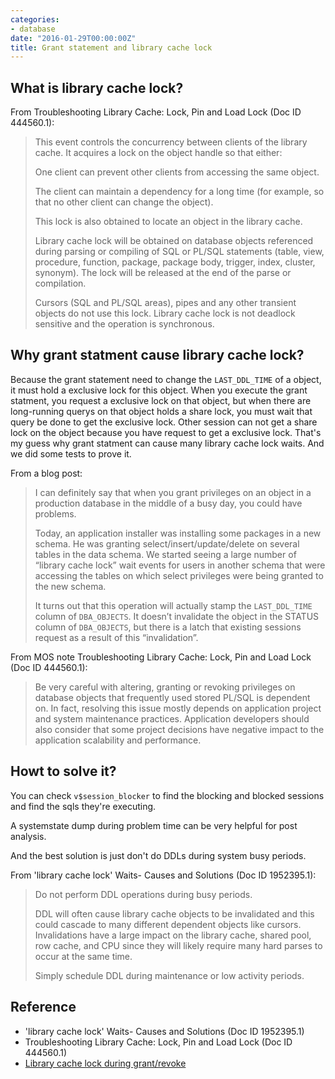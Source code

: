 ```yaml
---
categories:
- database
date: "2016-01-29T00:00:00Z"
title: Grant statement and library cache lock
---
```


## What is library cache lock?

From Troubleshooting Library Cache: Lock, Pin and Load Lock (Doc ID 444560.1):

>This event controls the concurrency between clients of the library
>cache. It acquires a lock on the object handle so that either:
>
>One client can prevent other clients from accessing the same object.
>
>The client can maintain a dependency for a long time (for example,
>so that no other client can change the object).
>
>This lock is also obtained to locate an object in the library cache.
>
>Library cache lock will be obtained on database objects referenced
>during parsing or compiling of SQL or PL/SQL statements (table, view,
>procedure, function, package, package body, trigger, index, cluster,
>synonym). The lock will be released at the end of the parse or
>compilation.
>
>Cursors (SQL and PL/SQL areas), pipes and any other transient objects
>do not use this lock. Library cache lock is not deadlock sensitive and
>the operation is synchronous.

## Why grant statment cause library cache lock?

Because the grant statement need to change the `LAST_DDL_TIME` of a
object, it must hold a exclusive lock for this object.  When you
execute the grant statment, you request a exclusive lock on that
object, but when there are long-running querys on that object holds a
share lock, you must wait that query be done to get the exclusive
lock.  Other session can not get a share lock on the object because
you have request to get a exclusive lock.  That's my guess why grant
statment can cause many library cache lock waits.  And we did some
tests to prove it.

From a blog post:

>I can definitely say that when you grant privileges on an object in a
>production database in the middle of a busy day, you could have
>problems.
>
>Today, an application installer was installing some packages in a new
>schema.  He was granting select/insert/update/delete on several tables
>in the data schema. We started seeing a large number of “library cache
>lock” wait events for users in another schema that were accessing the
>tables on which select privileges were being granted to the new
>schema.
>
>It turns out that this operation will actually stamp the
>`LAST_DDL_TIME` column of `DBA_OBJECTS`.  It doesn’t invalidate the
>object in the STATUS column of `DBA_OBJECTS`, but there is a latch
>that existing sessions request as a result of this “invalidation”.

From MOS note Troubleshooting Library Cache: Lock, Pin and Load Lock
(Doc ID 444560.1):

>Be very careful with altering, granting or revoking privileges on
>database objects that frequently used stored PL/SQL is dependent
>on. In fact, resolving this issue mostly depends on application
>project and system maintenance practices. Application developers
>should also consider that some project decisions have negative impact
>to the application scalability and performance.

## Howt to solve it?

You can check `v$session_blocker` to find the blocking and blocked
sessions and find the sqls they're executing.

A systemstate dump during problem time can be very helpful for post
analysis.

And the best solution is just don't do DDLs during system busy
periods.

From 'library cache lock' Waits- Causes and Solutions (Doc ID
1952395.1):

>Do not perform DDL operations during busy periods.
>
>DDL will often cause library cache objects to be invalidated and this
>could cascade to many different dependent objects like
>cursors. Invalidations have a large impact on the library cache,
>shared pool, row cache, and CPU since they will likely require many
>hard parses to occur at the same time.
>
>Simply schedule DDL during maintenance or low activity periods.

## Reference

- 'library cache lock' Waits- Causes and Solutions (Doc ID 1952395.1)
- Troubleshooting Library Cache: Lock, Pin and Load Lock (Doc ID 444560.1)	
- [Library cache lock during grant/revoke](http://appcrawler.com/wordpress/2009/10/12/library-cache-lock-during-grantrevoke/)


